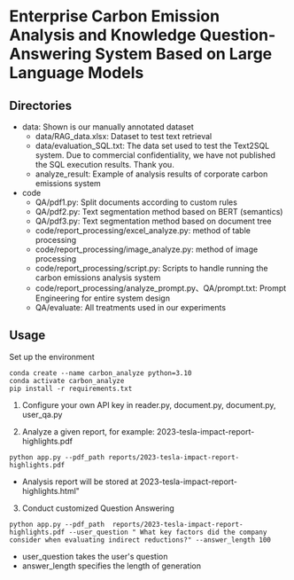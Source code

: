 # Enterprise Carbon Emission Analysis and Knowledge Question-Answering System Based on Large Language Models
## Directories
- data: Shown is our manually annotated dataset
  - data/RAG_data.xlsx: Dataset to test text retrieval
  - data/evaluation_SQL.txt: The data set used to test the Text2SQL system. Due to commercial confidentiality, we have not published the SQL execution results. Thank you.
  - analyze_result: Example of analysis results of corporate carbon emissions system
- code
  - QA/pdf1.py: Split documents according to custom rules
  - QA/pdf2.py: Text segmentation method based on BERT (semantics)
  - QA/pdf3.py: Text segmentation method based on document tree
  - code/report_processing/excel_analyze.py: method of table processing
  - code/report_processing/image_analyze.py: method of image processing
  - code/report_processing/script.py: Scripts to handle running the carbon emissions analysis system
  - code/report_processing/analyze_prompt.py、QA/prompt.txt: Prompt Engineering for entire system design
  - QA/evaluate: All treatments used in our experiments
## Usage
Set up the environment
```shell
conda create --name carbon_analyze python=3.10
conda activate carbon_analyze 
pip install -r requirements.txt
```

1. Configure your own API key in reader.py, document.py, document.py, user_qa.py


2. Analyze a given report, for example: 2023-tesla-impact-report-highlights.pdf
```commandline
python app.py --pdf_path reports/2023-tesla-impact-report-highlights.pdf
```
- Analysis report will be stored at 2023-tesla-impact-report-highlights.html"

3. Conduct customized Question Answering
```shell
python app.py --pdf_path  reports/2023-tesla-impact-report-highlights.pdf --user_question " What key factors did the company consider when evaluating indirect reductions?" --answer_length 100
```
- user_question takes the user's question
- answer_length specifies the length of generation 


